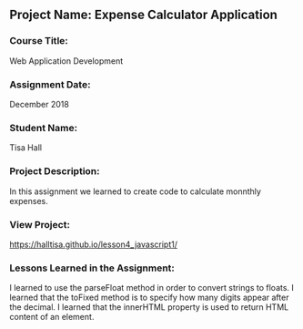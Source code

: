 ## Project Name:  Expense Calculator Application

### Course Title:
Web Application Development

### Assignment Date:  
December 2018

### Student Name:
Tisa Hall

### Project Description:
In this assignment we learned to create code to calculate monnthly expenses.
### View Project:
https://halltisa.github.io/lesson4_javascript1/

### Lessons Learned in the Assignment:
I learned to use the parseFloat method in order to convert strings to floats.
I learned that the toFixed method is to specify how many digits appear after the decimal.
I learned that the innerHTML property is used to return HTML content of an element.


